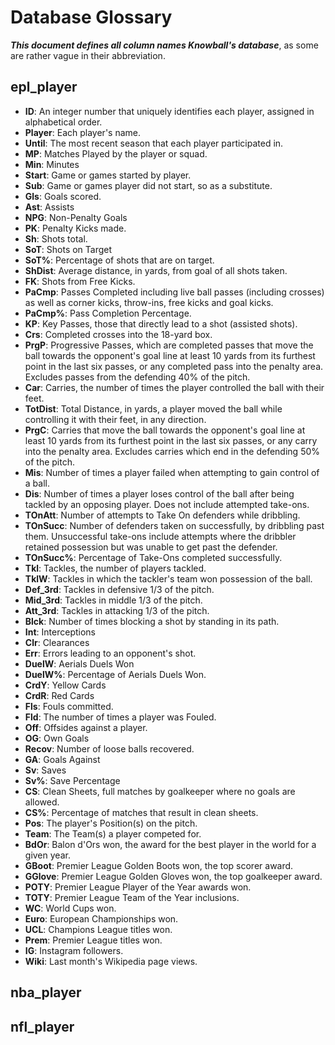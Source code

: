 # Database Glossary

***This document defines all column names Knowball's database***, as some are rather vague in their abbreviation.

## epl_player

- **ID**: An integer number that uniquely identifies each player, assigned in alphabetical order.
- **Player**: Each player's name.
- **Until**: The most recent season that each player participated in.
- **MP**: Matches Played by the player or squad.
- **Min**: Minutes
- **Start**: Game or games started by player.
- **Sub**: Game or games player did not start, so as a substitute.
- **Gls**: Goals scored.
- **Ast**: Assists
- **NPG**: Non-Penalty Goals
- **PK**: Penalty Kicks made.
- **Sh**: Shots total.
- **SoT**: Shots on Target
- **SoT%**: Percentage of shots that are on target.
- **ShDist**: Average distance, in yards, from goal of all shots taken.
- **FK**: Shots from Free Kicks.
- **PaCmp**: Passes Completed including live ball passes (including crosses) as well as corner kicks, throw-ins, free kicks and goal kicks.
- **PaCmp%**: Pass Completion Percentage.
- **KP**: Key Passes, those that directly lead to a shot (assisted shots).
- **Crs**: Completed crosses into the 18-yard box.
- **PrgP**: Progressive Passes, which are completed passes that move the ball towards the opponent's goal line at least 10 yards from its furthest point in the last six passes, or any completed pass into the penalty area. Excludes passes from the defending 40% of the pitch.
- **Car**: Carries, the number of times the player controlled the ball with their feet.
- **TotDist**: Total Distance, in yards, a player moved the ball while controlling it with their feet, in any direction.
- **PrgC**: Carries that move the ball towards the opponent's goal line at least 10 yards from its furthest point in the last six passes, or any carry into the penalty area. Excludes carries which end in the defending 50% of the pitch.
- **Mis**: Number of times a player failed when attempting to gain control of a ball.
- **Dis**: Number of times a player loses control of the ball after being tackled by an opposing player. Does not include attempted take-ons.
- **TOnAtt**: Number of attempts to Take On defenders while dribbling.
- **TOnSucc**: Number of defenders taken on successfully, by dribbling past them. Unsuccessful take-ons include attempts where the dribbler retained possession but was unable to get past the defender.
- **TOnSucc%**: Percentage of Take-Ons completed successfully.
- **Tkl**: Tackles, the number of players tackled.
- **TklW**: Tackles in which the tackler's team won possession of the ball.
- **Def_3rd**: Tackles in defensive 1/3 of the pitch.
- **Mid_3rd**: Tackles in middle 1/3 of the pitch.
- **Att_3rd**: Tackles in attacking 1/3 of the pitch.
- **Blck**: Number of times blocking a shot by standing in its path.
- **Int**: Interceptions
- **Clr**: Clearances
- **Err**: Errors leading to an opponent's shot.
- **DuelW**: Aerials Duels Won
- **DuelW%**: Percentage of Aerials Duels Won.
- **CrdY**: Yellow Cards
- **CrdR**: Red Cards
- **Fls**: Fouls committed.
- **Fld**: The number of times a player was Fouled.
- **Off**: Offsides against a player. 
- **OG**: Own Goals
- **Recov**: Number of loose balls recovered.
- **GA**: Goals Against
- **Sv**: Saves
- **Sv%**: Save Percentage
- **CS**: Clean Sheets, full matches by goalkeeper where no goals are allowed.
- **CS%**: Percentage of matches that result in clean sheets.
- **Pos**: The player's Position(s) on the pitch.
- **Team**: The Team(s) a player competed for.
- **BdOr**: Balon d'Ors won, the award for the best player in the world for a given year.
- **GBoot**: Premier League Golden Boots won, the top scorer award.
- **GGlove**: Premier League Golden Gloves won, the top goalkeeper award.
- **POTY**: Premier League Player of the Year awards won.
- **TOTY**: Premier League Team of the Year inclusions.
- **WC**: World Cups won.
- **Euro**: European Championships won.
- **UCL**: Champions League titles won.
- **Prem**: Premier League titles won.
- **IG**: Instagram followers.
- **Wiki**: Last month's Wikipedia page views.

## nba_player

## nfl_player
